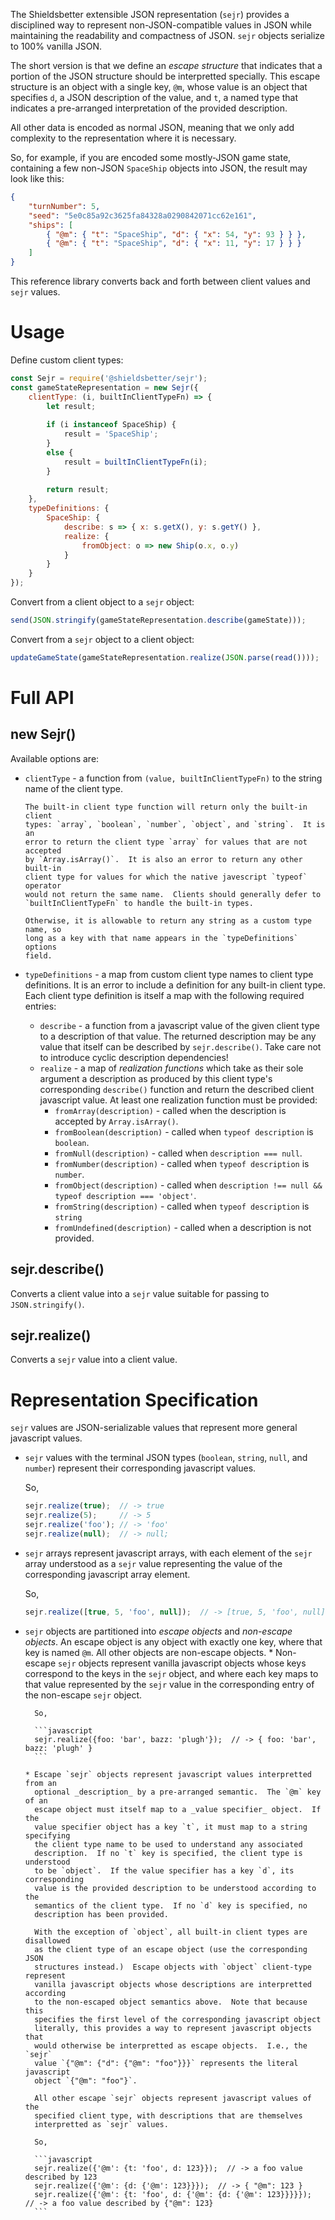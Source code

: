 The Shieldsbetter extensible JSON representation (`sejr`) provides a disciplined
way to represent non-JSON-compatible values in JSON while maintaining the
readability and compactness of JSON.  `sejr` objects serialize to 100% vanilla
JSON.

The short version is that we define an _escape structure_ that indicates that a
portion of the JSON structure should be interpretted specially.  This escape
structure is an object with a single key, `@m`, whose value is an object that
specifies `d`, a JSON description of the value, and `t`, a named type that
indicates a pre-arranged interpretation of the provided description.

All other data is encoded as normal JSON, meaning that we only add complexity
to the representation where it is necessary.

So, for example, if you are encoded some mostly-JSON game state, containing a
few non-JSON `SpaceShip` objects into JSON, the result may look like this:

```json
{
    "turnNumber": 5,
    "seed": "5e0c85a92c3625fa84328a0290842071cc62e161",
    "ships": [
        { "@m": { "t": "SpaceShip", "d": { "x": 54, "y": 93 } } },
        { "@m": { "t": "SpaceShip", "d": { "x": 11, "y": 17 } } }
    ]
}
```

This reference library converts back and forth between client values and `sejr`
values.

# Usage

Define custom client types:

```javascript
const Sejr = require('@shieldsbetter/sejr');
const gameStateRepresentation = new Sejr({
    clientType: (i, builtInClientTypeFn) => {
        let result;
        
        if (i instanceof SpaceShip) {
            result = 'SpaceShip';
        }
        else {
            result = builtInClientTypeFn(i);
        }
        
        return result;
    },
    typeDefinitions: {
        SpaceShip: {
            describe: s => { x: s.getX(), y: s.getY() },
            realize: {
                fromObject: o => new Ship(o.x, o.y)
            }
        }
    }
});
```

Convert from a client object to a `sejr` object:

```javascript
send(JSON.stringify(gameStateRepresentation.describe(gameState)));
```

Convert from a `sejr` object to a client object:

```javascript
updateGameState(gameStateRepresentation.realize(JSON.parse(read())));
```

# Full API

## new Sejr(<options>)

Available options are:

* `clientType` - a function from `(value, builtInClientTypeFn)` to the string
      name of the client type.
      
      The built-in client type function will return only the built-in client
      types: `array`, `boolean`, `number`, `object`, and `string`.  It is an
      error to return the client type `array` for values that are not accepted
      by `Array.isArray()`.  It is also an error to return any other built-in
      client type for values for which the native javescript `typeof` operator
      would not return the same name.  Clients should generally defer to
      `builtInClientTypeFn` to handle the built-in types.
      
      Otherwise, it is allowable to return any string as a custom type name, so
      long as a key with that name appears in the `typeDefinitions` options
      field.
      
* `typeDefinitions` - a map from custom client type names to client type
      definitions.  It is an error to include a definition for any built-in
      client type.  Each client type definition is itself a map with the
      following required entries:
    * `describe` - a function from a javascript value of the given client type to a
          description of that value.  The returned description may be any value
          that itself can be described by `sejr.describe()`.  Take care not to
          introduce cyclic description dependencies!
    * `realize` - a map of _realization functions_ which take as their sole
          argument a description as produced by this client type's corresponding
          `describe()` function and return the described client javascript
          value.  At least one realization function must be provided:
        * `fromArray(description)` - called when the description is accepted by
              `Array.isArray()`.
        * `fromBoolean(description)` - called when `typeof description` is
              `boolean`.
        * `fromNull(description)` - called when `description === null`.
        * `fromNumber(description)` - called when `typeof description` is
              `number`.
        * `fromObject(description)` - called when `description !== null &&
              typeof description === 'object'`.
        * `fromString(description)` - called when `typeof description` is
              `string`
        * `fromUndefined(description)` - called when a description is not
              provided.

## sejr.describe(<client value>)

Converts a client value into a `sejr` value suitable for passing to `JSON.stringify()`.

## sejr.realize(<sejr value>)

Converts a `sejr` value into a client value.

# Representation Specification

`sejr` values are JSON-serializable values that represent more general
javascript values.

* `sejr` values with the terminal JSON types (`boolean`, `string`, `null`, and
  `number`) represent their corresponding javascript values.
  
  So,
  
  ```javascript
  sejr.realize(true);  // -> true
  sejr.realize(5);     // -> 5
  sejr.realize('foo'); // -> 'foo'
  sejr.realize(null);  // -> null;
  ```
  
* `sejr` arrays represent javascript arrays, with each element of the `sejr`
  array understood as a `sejr` value representing the value of the corresponding
  javascript array element.
  
  So,
  
  ```javascript
  sejr.realize([true, 5, 'foo', null]);  // -> [true, 5, 'foo', null]
  ```
  
* `sejr` objects are partitioned into _escape objects_ and _non-escape objects_.
  An escape object is any object with exactly one key, where that key is named
  `@m`.  All other objects are non-escape objects.
      * Non-escape `sejr` objects represent vanilla javascript objects whose
        keys correspond to the keys in the `sejr` object, and where each key
        maps to that value represented by the `sejr` value in the corresponding
        entry of the non-escape `sejr` object.
        
        So,
        
        ```javascript
        sejr.realize({foo: 'bar', bazz: 'plugh'});  // -> { foo: 'bar', bazz: 'plugh' }
        ```
        
      * Escape `sejr` objects represent javascript values interpretted from an
        optional _description_ by a pre-arranged semantic.  The `@m` key of an
        escape object must itself map to a _value specifier_ object.  If the
        value specifier object has a key `t`, it must map to a string specifying
        the client type name to be used to understand any associated
        description.  If no `t` key is specified, the client type is understood
        to be `object`.  If the value specifier has a key `d`, its corresponding
        value is the provided description to be understood according to the
        semantics of the client type.  If no `d` key is specified, no
        description has been provided.
        
        With the exception of `object`, all built-in client types are disallowed
        as the client type of an escape object (use the corresponding JSON
        structures instead.)  Escape objects with `object` client-type represent
        vanilla javascript objects whose descriptions are interpretted according
        to the non-escaped object semantics above.  Note that because this
        specifies the first level of the corresponding javascript object
        literally, this provides a way to represent javascript objects that
        would otherwise be interpretted as escape objects.  I.e., the `sejr`
        value `{"@m": {"d": {"@m": "foo"}}}` represents the literal javascript
        object `{"@m": "foo"}`.
        
        All other escape `sejr` objects represent javascript values of the
        specified client type, with descriptions that are themselves
        interpretted as `sejr` values.
        
        So,
        
        ```javascript
        sejr.realize({'@m': {t: 'foo', d: 123}});  // -> a foo value described by 123
        sejr.realize({'@m': {d: {'@m': 123}}});  // -> { "@m": 123 }
        sejr.realize({'@m': {t: 'foo', d: {'@m': {d: {'@m': 123}}}}});  // -> a foo value described by {"@m": 123}
        ```
